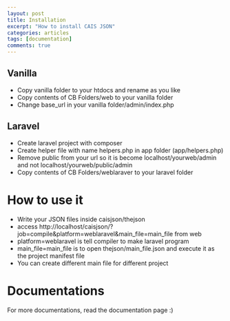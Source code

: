 ```yaml
---
layout: post
title: Installation
excerpt: "How to install CAIS JSON"
categories: articles
tags: [documentation]
comments: true
---
```



## Vanilla
* Copy vanilla folder to your htdocs and rename as you like
* Copy contents of CB Folders/web to your vanilla folder
* Change base_url in your vanilla folder/admin/index.php

## Laravel

* Create laravel project with composer
* Create helper file with name helpers.php in app folder (app/helpers.php)
* Remove public from your url so it is become localhost/yourweb/admin and not localhost/yourweb/public/admin
* Copy contents of CB Folders/weblaraver to your laravel folder

# How to use it

* Write your JSON files inside caisjson/thejson
* access http://localhost/caisjson/?job=compile&platform=weblaravel&main_file=main_file from web
* platform=weblaravel is tell compiler to make laravel program
* main_file=main_file is to open thejson/main_file.json and execute it as the project manifest file
* You can create different main file for different project

# Documentations

For more documentations, read the documentation page :)
